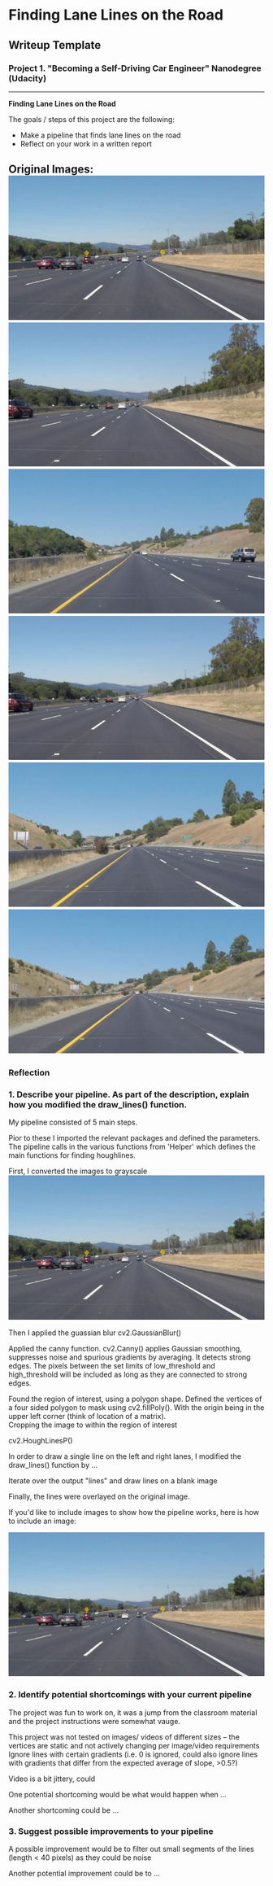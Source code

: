 # **Finding Lane Lines on the Road** 

## Writeup Template
### Project 1. "Becoming a Self-Driving Car Engineer" Nanodegree (Udacity)


---

**Finding Lane Lines on the Road**

The goals / steps of this project are the following:
* Make a pipeline that finds lane lines on the road
* Reflect on your work in a written report


[//]: # (Image References)
[image1]: ./examples/solidWhiteCurve.jpg "solidWhiteCurve"
[image2]: ./examples/solidWhiteRight.jpg "solidWhiteRight"
[image3]: ./examples/solidYellowCurve.jpg "solidYellowCurve"
[image4]: ./examples/solidWhiteRight.jpg "solidWhiteRight"
[image5]: ./examples/solidYellowCurve2.jpg "solidYellowCurve2"
[image6]: ./examples/whiteCarLaneSwitch.jpg "whiteCarLaneSwitch"

Original Images:
![solidWhiteCurve][image1]
![solidWhiteRight][image2]
![solidYellowCurve][image3]
![alt text][image4]![alt text][image5]![alt text][image6]
---

### Reflection

### 1. Describe your pipeline. As part of the description, explain how you modified the draw_lines() function.

My pipeline consisted of 5 main steps. 

Pior to these I imported the relevant packages and defined the parameters. The pipeline calls in the various functions from 'Helper' which defines the main functions for finding houghlines. 

First, I converted the images to grayscale
![alt text][image1]


Then I applied the guassian blur cv2.GaussianBlur()

Applied the canny function. cv2.Canny() applies Gaussian smoothing, suppresses noise and spurious gradients by averaging. It detects strong edges. 
The pixels between the set limits of low_threshold and high_threshold will be included as long as they are connected to strong edges. 


Found the region of interest, using a polygon shape. Defined the vertices of a four sided polygon to mask using cv2.fillPoly(). With the origin being in the upper left corner (think of location of a matrix).    
Cropping the image to within the region of interest


cv2.HoughLinesP()

In order to draw a single line on the left and right lanes, I modified the draw_lines() function by ...

Iterate over the output "lines" and draw lines on a blank image

Finally, the lines were overlayed on the original image. 


If you'd like to include images to show how the pipeline works, here is how to include an image: 

![alt text][image1]


### 2. Identify potential shortcomings with your current pipeline

The project was fun to work on, it was a jump from the classroom material and the project instructions were somewhat vauge. 

This project was not tested on images/ videos of different sizes – the vertices are static and not actively changing per image/video requirements
Ignore lines with certain gradients (i.e. 0 is ignored, could also ignore lines with gradients that differ from the expected average of slope, >0.5?)


Video is a bit jittery, could

One potential shortcoming would be what would happen when ... 

Another shortcoming could be ...


### 3. Suggest possible improvements to your pipeline

A possible improvement would be to filter out small segments of the lines (length < 40 pixels) as they could be noise

Another potential improvement could be to ...
